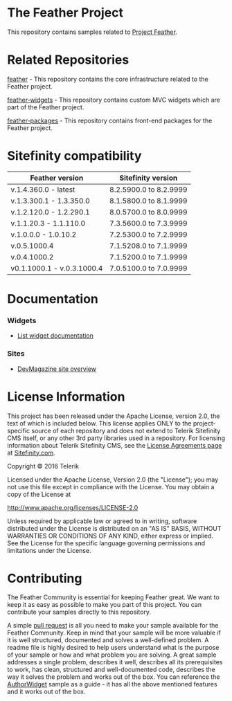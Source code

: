 The Feather Project
=======

This repository contains samples related to [Project Feather](http://projectfeather.sitefinity.com).

# Related Repositories

[feather](https://github.com/Sitefinity/feather) - This repository contains the core infrastructure related to the Feather project.

[feather-widgets](https://github.com/Sitefinity/feather-widgets) - This repository contains custom MVC widgets which are part of the Feather project.

[feather-packages](https://github.com/Sitefinity/feather-packages) - This repository contains front-end packages for the Feather project.

# Sitefinity  compatibility

| Feather version | Sitefinity version |
|----|----|
| v.1.4.360.0 - latest | 8.2.5900.0 to 8.2.9999 |
| v.1.3.300.1 - 1.3.350.0 | 8.1.5800.0 to 8.1.9999 |
| v.1.2.120.0 - 1.2.290.1 | 8.0.5700.0 to 8.0.9999 |
| v.1.1.20.3 - 1.1.110.0 | 7.3.5600.0 to 7.3.9999 |
| v.1.0.0.0 - 1.0.10.2 | 7.2.5300.0 to 7.2.9999 |
| v.0.5.1000.4  | 7.1.5208.0 to 7.1.9999 |
| v.0.4.1000.2  | 7.1.5200.0 to 7.1.9999 |
| v0.1.1000.1 - v.0.3.1000.4  | 7.0.5100.0 to 7.0.9999 |

# Documentation

### Widgets

  * [List widget documentation](https://github.com/Sitefinity/feather/wiki/Create-a-MVC-List-widget) 

### Sites

  * [DevMagazine site overview](https://github.com/Sitefinity/feather/wiki/DevMagazine-site-overview)


# License Information

This project has been released under the Apache License, version 2.0, the text of which is included below. This license applies ONLY to the project-specific source of each repository and does not extend to Telerik Sitefinity CMS itself, or any other 3rd party libraries used in a repository. For licensing information about Telerik Sitefinity CMS, see the [License Agreements page](http://www.sitefinity.com/purchase/license-agreement) at [Sitefinity.com](http://www.sitefinity.com/).

Copyright © 2016 Telerik

Licensed under the Apache License, Version 2.0 (the "License"); you may not use this file except in compliance with the License. You may obtain a copy of the License at

http://www.apache.org/licenses/LICENSE-2.0

Unless required by applicable law or agreed to in writing, software distributed under the License is distributed on an "AS IS" BASIS, WITHOUT WARRANTIES OR CONDITIONS OF ANY KIND, either express or implied. See the License for the specific language governing permissions and limitations under the License.

# Contributing

The Feather Community is essential for keeping Feather great. 
We want to keep it as easy as possible to make you part of this project.
You can contribute your samples directly to this repository. 

A simple [pull request](https://help.github.com/articles/setting-guidelines-for-repository-contributors/)
is all you need to make your sample available for the Feather Community.
Keep in mind that your sample will be more valuable if it is well structured, documented and solves a well-defined problem. 
A readme file is highly desired to help users understand what is the purpose of your sample or how and what problem you are solving.
A great sample addresses a single problem, describes it well, describes all its prerequisites to work, has clean, structured and well-documented code, describes the way it solves the problem and works out of the box. 
You can reference the [AuthorWidget](AuthorWidget) sample as a guide - it has all the above mentioned features and it works out of the box. 
